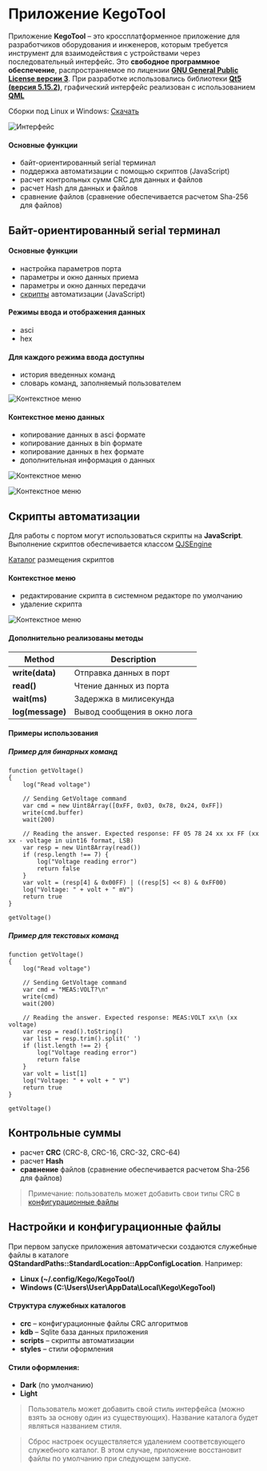 # Приложение KegoTool

Приложение **KegoTool** – это кроссплатформенное приложение для разработчиков оборудования и инженеров, которым требуется инструмент для взаимодействия с устройствами через последовательный интерфейс.
Это **свободное программное обеспечение**, распространяемое по лицензии **[GNU General Public License версии 3](https://www.gnu.org/licenses/)**. При разработке использовались библиотеки **[Qt5 (версия 5.15.2)](https://doc.qt.io/archives/qt-5.15)**, графический интерфейс реализован с использованием **[QML](https://doc.qt.io/archives/qt-5.15/topics-ui.html)**

Сборки под Linux и Windows: [Скачать](https://github.com/skivigor/kegotool/releases)

![Интерфейс](doc/images/main.png)


#### Основные функции
- байт-ориентированный serial терминал
- поддержка автоматизации с помощью скриптов (JavaScript)
- расчет контрольных сумм CRC для данных и файлов
- расчет Hash для данных и файлов
- сравнение файлов (сравнение обеспечивается расчетом Sha-256 для файлов)


## Байт-ориентированный serial терминал
#### Основные функции
- настройка параметров порта
- параметры и окно данных приема
- параметры и окно данных передачи
- [скрипты](#script) автоматизации (JavaScript)

#### Режимы ввода и отображения данных
- asci
- hex

#### Для каждого режима ввода доступны
- история введенных команд
- словарь команд, заполняемый пользователем

![Контекстное меню](doc/images/history.png)

#### Контекстное меню данных
- копирование данных в asci формате
- копирование данных в bin формате
- копирование данных в hex формате
- дополнительная информация о данных

![Контекстное меню](doc/images/bytes_menu.png)

![Контекстное меню](doc/images/info.png)


<a id="script"></a>
## Скрипты автоматизации
Для работы с портом могут использоваться скрипты на **JavaScript**. Выполнение скриптов обеспечивается классом [QJSEngine](https://doc.qt.io/archives/qt-5.15/qjsengine.html)

[Каталог](#cfg) размещения скриптов

#### Контекстное меню
- редактирование скрипта в системном редакторе по умолчанию
- удаление скрипта

![Контекстное меню](doc/images/scripts.png)

#### Дополнительно реализованы методы

| **Method**       | **Description**             |
|------------------|-----------------------------|
| **write(data)**  | Отправка данных в порт      |
| **read()**       | Чтение данных из порта      |
| **wait(ms)**     | Задержка в милисекунда      |
| **log(message)** | Вывод сообщения в окно лога |

#### Примеры использования
##### Пример для бинарных команд

    function getVoltage()
    {
        log("Read voltage")

        // Sending GetVoltage command
        var cmd = new Uint8Array([0xFF, 0x03, 0x78, 0x24, 0xFF])
        write(cmd.buffer)
        wait(200)

        // Reading the answer. Expected response: FF 05 78 24 xx xx FF (xx xx - voltage in uint16 format, LSB)
        var resp = new Uint8Array(read())
        if (resp.length !== 7) {
            log("Voltage reading error")
            return false
        }
        var volt = (resp[4] & 0x00FF) | ((resp[5] << 8) & 0xFF00)
        log("Voltage: " + volt + " mV")
        return true
    }

    getVoltage()

##### Пример для текстовых команд

    function getVoltage()
    {
        log("Read voltage")

        // Sending GetVoltage command
        var cmd = "MEAS:VOLT?\n"
        write(cmd)
        wait(200)

        // Reading the answer. Expected response: MEAS:VOLT xx\n (xx voltage)
        var resp = read().toString()
        var list = resp.trim().split(' ')
        if (list.length !== 2) {
            log("Voltage reading error")
            return false
        }
        var volt = list[1]
        log("Voltage: " + volt + " V")
        return true
    }

    getVoltage()

## Контрольные суммы
- расчет **CRC** (CRC-8, CRC-16, CRC-32, CRC-64)
- расчет **Hash**
- **сравнение** файлов (сравнение обеспечивается расчетом Sha-256 для файлов)

> Примечание: пользователь может добавить свои типы CRC в [конфигурационные файлы](#cfg)

<a id="cfg"></a>
## Настройки и конфигурационные файлы
При первом запуске приложения автоматически создаются служебные файлы в каталоге **QStandardPaths::StandardLocation::AppConfigLocation**. Например:
- **Linux (~/.config/Kego/KegoTool/)**
- **Windows (C:\Users\User\AppData\Local\Kego\KegoTool)**

#### Структура служебных каталогов
- **crc** – конфигурационные файлы CRC алгоритмов
- **kdb** – Sqlite база данных приложения
- **scripts** – скрипты автоматизации
- **styles** – стили оформления

#### Стили оформления:
- **Dark** (по умолчанию)
- **Light**

> Пользователь может добавить свой стиль интерфейса (можно взять за основу один из существующих). Название каталога будет являться названием стиля.

> Сброс настроек осуществляется удалением соответсвующего служебного каталог. В этом случае, приложение восстановит файлы по умолчанию при следующем запуске.


